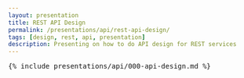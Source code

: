 ```yaml
---
layout: presentation
title: REST API Design
permalink: /presentations/api/rest-api-design/
tags: [design, rest, api, presentation]
description: Presenting on how to do API design for REST services
---
```


<pre>{% include presentations/api/000-api-design.md %}</pre>
